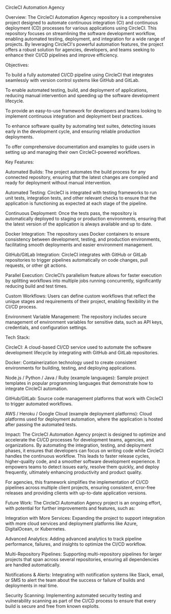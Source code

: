 CircleCI Automation Agency

Overview:
The CircleCI Automation Agency repository is a comprehensive project designed to automate continuous integration (CI) and continuous deployment (CD) processes for various applications using CircleCI. This repository focuses on streamlining the software development workflow, enabling automated testing, deployment, and integration for a wide range of projects. By leveraging CircleCI's powerful automation features, the project offers a robust solution for agencies, developers, and teams seeking to enhance their CI/CD pipelines and improve efficiency.

Objectives:

To build a fully automated CI/CD pipeline using CircleCI that integrates seamlessly with version control systems like GitHub and GitLab.

To enable automated testing, build, and deployment of applications, reducing manual intervention and speeding up the software development lifecycle.

To provide an easy-to-use framework for developers and teams looking to implement continuous integration and deployment best practices.

To enhance software quality by automating test suites, detecting issues early in the development cycle, and ensuring reliable production deployments.

To offer comprehensive documentation and examples to guide users in setting up and managing their own CircleCI-powered workflows.

Key Features:

Automated Builds: The project automates the build process for any connected repository, ensuring that the latest changes are compiled and ready for deployment without manual intervention.

Automated Testing: CircleCI is integrated with testing frameworks to run unit tests, integration tests, and other relevant checks to ensure that the application is functioning as expected at each stage of the pipeline.

Continuous Deployment: Once the tests pass, the repository is automatically deployed to staging or production environments, ensuring that the latest version of the application is always available and up to date.

Docker Integration: The repository uses Docker containers to ensure consistency between development, testing, and production environments, facilitating smooth deployments and easier environment management.

GitHub/GitLab Integration: CircleCI integrates with GitHub or GitLab repositories to trigger pipelines automatically on code changes, pull requests, or other git actions.

Parallel Execution: CircleCI’s parallelism feature allows for faster execution by splitting workflows into multiple jobs running concurrently, significantly reducing build and test times.

Custom Workflows: Users can define custom workflows that reflect the unique stages and requirements of their project, enabling flexibility in the CI/CD process.

Environment Variable Management: The repository includes secure management of environment variables for sensitive data, such as API keys, credentials, and configuration settings.

Tech Stack:

CircleCI: A cloud-based CI/CD service used to automate the software development lifecycle by integrating with GitHub and GitLab repositories.

Docker: Containerization technology used to create consistent environments for building, testing, and deploying applications.

Node.js / Python / Java / Ruby (example languages): Sample project templates in popular programming languages that demonstrate how to integrate CircleCI automation.

GitHub/GitLab: Source code management platforms that work with CircleCI to trigger automated workflows.

AWS / Heroku / Google Cloud (example deployment platforms): Cloud platforms used for deployment automation, where the application is hosted after passing the automated tests.

Impact:
The CircleCI Automation Agency project is designed to optimize and accelerate the CI/CD processes for development teams, agencies, and organizations. By automating the integration, testing, and deployment phases, it ensures that developers can focus on writing code while CircleCI handles the continuous workflow. This leads to faster release cycles, higher-quality code, and a smoother software development experience. It empowers teams to detect issues early, resolve them quickly, and deploy frequently, ultimately enhancing productivity and product quality.

For agencies, this framework simplifies the implementation of CI/CD pipelines across multiple client projects, ensuring consistent, error-free releases and providing clients with up-to-date application versions.

Future Work:
The CircleCI Automation Agency project is an ongoing effort, with potential for further improvements and features, such as:

Integration with More Services: Expanding the project to support integration with more cloud services and deployment platforms like Azure, DigitalOcean, or Kubernetes.

Advanced Analytics: Adding advanced analytics to track pipeline performance, failures, and insights to optimize the CI/CD workflow.

Multi-Repository Pipelines: Supporting multi-repository pipelines for larger projects that span across several repositories, ensuring all dependencies are handled automatically.

Notifications & Alerts: Integrating with notification systems like Slack, email, or SMS to alert the team about the success or failure of builds and deployments in real time.

Security Scanning: Implementing automated security testing and vulnerability scanning as part of the CI/CD process to ensure that every build is secure and free from known exploits.

